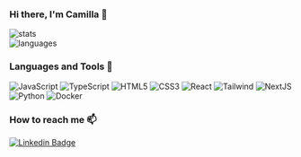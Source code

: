 ### Hi there, I'm Camilla 👋

![stats](https://github-readme-stats.vercel.app/api?username=silvacf&show_icons=true&theme=dark&include_all_commits=true&count_private=true") \
![languages](https://github-readme-stats.vercel.app/api/top-langs/?username=silvacf&layout=compact&langs_count=7&theme=dark)

  
### Languages and Tools 🔨
![JavaScript](https://img.shields.io/badge/JavaScript-000?style=for-the-badge&logo=javascript)
![TypeScript](https://img.shields.io/badge/TypeScript-000?style=for-the-badge&logo=typescript)
![HTML5](https://img.shields.io/badge/HTML5-000?style=for-the-badge&logo=html5)
![CSS3](https://img.shields.io/badge/CSS-000?style=for-the-badge&logo=css3)
![React](https://img.shields.io/badge/React-000?style=for-the-badge&logo=react)
![Tailwind](https://img.shields.io/badge/Tailwind-000?style=for-the-badge&logo=tailwindcss)
![NextJS](https://img.shields.io/badge/NextJS-000?style=for-the-badge&logo=next.js)
![Python](https://img.shields.io/badge/Python-000?style=for-the-badge&logo=python)
![Docker](https://img.shields.io/badge/Docker-000?style=for-the-badge&logo=docker) 

### How to reach me 📫
[![Linkedin Badge](https://img.shields.io/badge/LinkedIn-0077B5?style=for-the-badge&logo=linkedin&logoColor=white)](https://www.linkedin.com/in/camillalferreiradasilva/)
  



